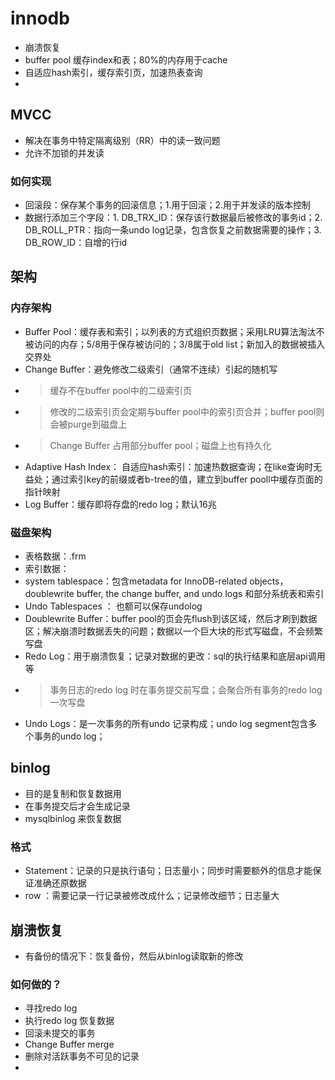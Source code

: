 # innodb
- 崩溃恢复
- buffer pool 缓存index和表；80%的内存用于cache
- 自适应hash索引，缓存索引页，加速热表查询
- 

## MVCC
- 解决在事务中特定隔离级别（RR）中的读一致问题
- 允许不加锁的并发读
### 如何实现
- 回滚段：保存某个事务的回滚信息；1.用于回滚；2.用于并发读的版本控制
- 数据行添加三个字段：1. DB_TRX_ID：保存该行数据最后被修改的事务id；2. DB_ROLL_PTR：指向一条undo log记录，包含恢复之前数据需要的操作；3. DB_ROW_ID：自增的行id

## 架构

### 内存架构
- Buffer Pool：缓存表和索引；以列表的方式组织页数据；采用LRU算法淘汰不被访问的内存；5/8用于保存被访问的；3/8属于old list；新加入的数据被插入交界处
- Change Buffer：避免修改二级索引（通常不连续）引起的随机写
- > 缓存不在buffer pool中的二级索引页
- > 修改的二级索引页会定期与buffer pool中的索引页合并；buffer pool则会被purge到磁盘上
- > Change Buffer 占用部分buffer pool；磁盘上也有持久化
-  Adaptive Hash Index： 自适应hash索引：加速热数据查询；在like查询时无益处；通过索引key的前缀或者b-tree的值，建立到buffer pooll中缓存页面的指针映射
-  Log Buffer：缓存即将存盘的redo log；默认16兆
### 磁盘架构
- 表格数据：.frm
- 索引数据：
- system tablespace：包含metadata for InnoDB-related objects， doublewrite buffer, the change buffer, and undo logs 和部分系统表和索引
- Undo Tablespaces ： 也额可以保存undolog
- Doublewrite Buffer：buffer pool的页会先flush到该区域，然后才刷到数据区；解决崩溃时数据丢失的问题；数据以一个巨大块的形式写磁盘，不会频繁写盘
- Redo Log：用于崩溃恢复；记录对数据的更改：sql的执行结果和底层api调用等
- > 事务日志的redo log 时在事务提交前写盘；会聚合所有事务的redo log一次写盘
- Undo Logs：是一次事务的所有undo 记录构成；undo log segment包含多个事务的undo log；


## binlog
- 目的是复制和恢复数据用
- 在事务提交后才会生成记录
- mysqlbinlog 来恢复数据
### 格式
- Statement：记录的只是执行语句；日志量小；同步时需要额外的信息才能保证准确还原数据
- row ：需要记录一行记录被修改成什么；记录修改细节；日志量大
## 崩溃恢复
- 有备份的情况下：恢复备份，然后从binlog读取新的修改
### 如何做的？
- 寻找redo log
- 执行redo log 恢复数据
- 回滚未提交的事务
- Change Buffer merge
- 删除对活跃事务不可见的记录
- 
